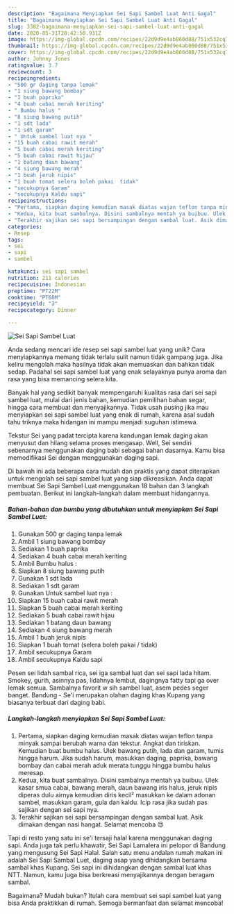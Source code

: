 ```yaml
---
description: "Bagaimana Menyiapkan Sei Sapi Sambel Luat Anti Gagal"
title: "Bagaimana Menyiapkan Sei Sapi Sambel Luat Anti Gagal"
slug: 3382-bagaimana-menyiapkan-sei-sapi-sambel-luat-anti-gagal
date: 2020-05-31T20:42:50.931Z
image: https://img-global.cpcdn.com/recipes/22d9d9e4ab860d88/751x532cq70/sei-sapi-sambel-luat-foto-resep-utama.jpg
thumbnail: https://img-global.cpcdn.com/recipes/22d9d9e4ab860d88/751x532cq70/sei-sapi-sambel-luat-foto-resep-utama.jpg
cover: https://img-global.cpcdn.com/recipes/22d9d9e4ab860d88/751x532cq70/sei-sapi-sambel-luat-foto-resep-utama.jpg
author: Johnny Jones
ratingvalue: 3.7
reviewcount: 3
recipeingredient:
- "500 gr daging tanpa lemak"
- "1 siung bawang bombay"
- "1 buah paprika"
- "4 buah cabai merah keriting"
- " Bumbu halus "
- "8 siung bawang putih"
- "1 sdt lada"
- "1 sdt garam"
- " Untuk sambel luat nya "
- "15 buah cabai rawit merah"
- "5 buah cabai merah keriting"
- "5 buah cabai rawit hijau"
- "1 batang daun bawang"
- "4 siung bawang merah"
- "1 buah jeruk nipis"
- "1 buah tomat selera boleh pakai  tidak"
- "secukupnya Garam"
- "secukupnya Kaldu sapi"
recipeinstructions:
- "Pertama, siapkan daging kemudian masak diatas wajan teflon tanpa minyak sampai berubah warna dan tekstur. Angkat dan tiriskan. Kemudian buat bumbu halus. Ulek bawang putih, lada dan garam, tumis hingga harum. Jika sudah harum, masukkan daging, paprika, bawang bombay dan cabai merah aduk merata tunggu hingga bumbu halus meresap."
- "Kedua, kita buat sambalnya. Disini sambalnya mentah ya buibuu. Ulek kasar smua cabai, bawang merah, daun bawang iris halus, jeruk nipis diperas dulu airnya kemudian diris kecil² masukkan ke dalam adonan sambel, masukkan garam, gula dan kaldu. Icip rasa jika sudah pas sajikan dengan sei sapi nya."
- "Terakhir sajikan sei sapi bersampingan dengan sambal luat. Asik dimakan dengan nasi hangat. Selamat mencoba 😍"
categories:
- Resep
tags:
- sei
- sapi
- sambel

katakunci: sei sapi sambel 
nutrition: 211 calories
recipecuisine: Indonesian
preptime: "PT22M"
cooktime: "PT60M"
recipeyield: "3"
recipecategory: Dinner

---
```



![Sei Sapi Sambel Luat](https://img-global.cpcdn.com/recipes/22d9d9e4ab860d88/751x532cq70/sei-sapi-sambel-luat-foto-resep-utama.jpg)

Anda sedang mencari ide resep sei sapi sambel luat yang unik? Cara menyiapkannya memang tidak terlalu sulit namun tidak gampang juga. Jika keliru mengolah maka hasilnya tidak akan memuaskan dan bahkan tidak sedap. Padahal sei sapi sambel luat yang enak selayaknya punya aroma dan rasa yang bisa memancing selera kita.

Banyak hal yang sedikit banyak mempengaruhi kualitas rasa dari sei sapi sambel luat, mulai dari jenis bahan, kemudian pemilihan bahan segar, hingga cara membuat dan menyajikannya. Tidak usah pusing jika mau menyiapkan sei sapi sambel luat yang enak di rumah, karena asal sudah tahu triknya maka hidangan ini mampu menjadi suguhan istimewa.

Tekstur Sei yang padat tercipta karena kandungan lemak daging akan menyusut dan hilang selama proses mengasap. Well, Sei sendiri sebenarnya menggunakan daging babi sebagai bahan dasarnya. Kamu bisa memodifikasi Sei dengan menggunakan daging sapi.


Di bawah ini ada beberapa cara mudah dan praktis yang dapat diterapkan untuk mengolah sei sapi sambel luat yang siap dikreasikan. Anda dapat membuat Sei Sapi Sambel Luat menggunakan 18 bahan dan 3 langkah pembuatan. Berikut ini langkah-langkah dalam membuat hidangannya.

<!--inarticleads1-->

##### Bahan-bahan dan bumbu yang dibutuhkan untuk menyiapkan Sei Sapi Sambel Luat:

1. Gunakan 500 gr daging tanpa lemak
1. Ambil 1 siung bawang bombay
1. Sediakan 1 buah paprika
1. Sediakan 4 buah cabai merah keriting
1. Ambil  Bumbu halus :
1. Siapkan 8 siung bawang putih
1. Gunakan 1 sdt lada
1. Sediakan 1 sdt garam
1. Gunakan  Untuk sambel luat nya :
1. Siapkan 15 buah cabai rawit merah
1. Siapkan 5 buah cabai merah keriting
1. Sediakan 5 buah cabai rawit hijau
1. Sediakan 1 batang daun bawang
1. Sediakan 4 siung bawang merah
1. Ambil 1 buah jeruk nipis
1. Siapkan 1 buah tomat (selera boleh pakai / tidak)
1. Ambil secukupnya Garam
1. Ambil secukupnya Kaldu sapi


Pesen sei lidah sambal rica, sei iga sambal luat dan sei sapi lada hitam. Smokey, gurih, asinnya pas, lidahnya lembut, dagingnya fatty tapi ga over lemak semua. Sambalnya favorit w sih sambel luat, asem pedes seger banget. Bandung - Se&#39;i merupakan olahan daging khas Kupang yang biasanya terbuat dari daging babi. 

<!--inarticleads2-->

##### Langkah-langkah menyiapkan Sei Sapi Sambel Luat:

1. Pertama, siapkan daging kemudian masak diatas wajan teflon tanpa minyak sampai berubah warna dan tekstur. Angkat dan tiriskan. Kemudian buat bumbu halus. Ulek bawang putih, lada dan garam, tumis hingga harum. Jika sudah harum, masukkan daging, paprika, bawang bombay dan cabai merah aduk merata tunggu hingga bumbu halus meresap.
1. Kedua, kita buat sambalnya. Disini sambalnya mentah ya buibuu. Ulek kasar smua cabai, bawang merah, daun bawang iris halus, jeruk nipis diperas dulu airnya kemudian diris kecil² masukkan ke dalam adonan sambel, masukkan garam, gula dan kaldu. Icip rasa jika sudah pas sajikan dengan sei sapi nya.
1. Terakhir sajikan sei sapi bersampingan dengan sambal luat. Asik dimakan dengan nasi hangat. Selamat mencoba 😍


Tapi di resto yang satu ini se&#39;i tersaji halal karena menggunakan daging sapi. Anda juga tak perlu khawatir, Sei Sapi Lamalera ini pelopor di Bandung yang mengusung Sei Sapi Halal. Salah satu menu andalan rumah makan ini adalah Sei Sapi Sambal Luet, daging asap yang dihidangkan bersama sambal khas Kupang. Sei sapi ini dihidangkan dengan sambal luat khas NTT. Namun, kamu juga bisa berkreasi menyajikannya dengan beragam sambal. 

Bagaimana? Mudah bukan? Itulah cara membuat sei sapi sambel luat yang bisa Anda praktikkan di rumah. Semoga bermanfaat dan selamat mencoba!
